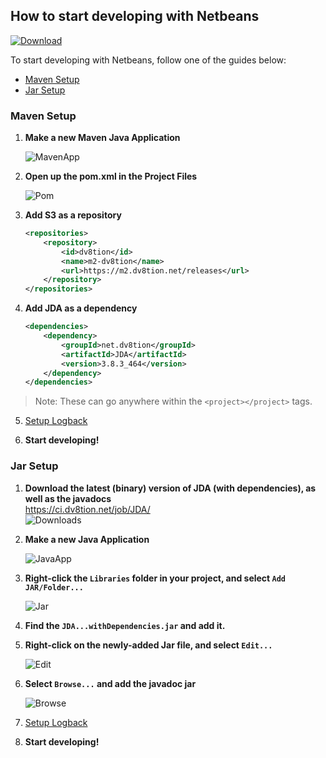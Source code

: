 ## How to start developing with Netbeans

[ ![Download](https://shields.io/maven-metadata/v?metadataUrl=https%3A%2F%2Fm2.dv8tion.net%2Freleases%2Fnet%2Fdv8tion%2FJDA%2Fmaven-metadata.xml&color=informational&label=Download) ](https://ci.dv8tion.net/job/JDA/lastSuccessfulBuild/)

To start developing with Netbeans, follow one of the guides below:
* [Maven Setup](#maven-setup)
* [Jar Setup](#jar-setup)


### Maven Setup

1. **Make a new Maven Java Application**
    
    ![MavenApp](https://i.imgur.com/smGUSi6.png)
2. **Open up the pom.xml in the Project Files**
    
    ![Pom](https://i.imgur.com/f58Dbjy.png)
3. **Add S3 as a repository**
    ```xml
    <repositories>
        <repository>
            <id>dv8tion</id>
            <name>m2-dv8tion</name>
            <url>https://m2.dv8tion.net/releases</url>
        </repository>
    </repositories>
    ```

4. **Add JDA as a dependency**
    ```xml
    <dependencies>
        <dependency>
            <groupId>net.dv8tion</groupId>
            <artifactId>JDA</artifactId>
            <version>3.8.3_464</version>
        </dependency>
    </dependencies>
    ```
>Note: These can go anywhere within the `<project></project>` tags.

5. [Setup Logback](logging.md)

6. **Start developing!**

### Jar Setup

1. **Download the latest (binary) version of JDA (with dependencies), as well as the javadocs**<br>
    https://ci.dv8tion.net/job/JDA/
    <br>![Downloads](http://i.imgur.com/fNN4vOf.png)
2. **Make a new Java Application**
    
    ![JavaApp](http://i.imgur.com/9mOkwmA.png)
3. **Right-click the `Libraries` folder in your project, and select `Add JAR/Folder...`**
    
    ![Jar](http://i.imgur.com/5CZIJYF.png)<br>
4. **Find the `JDA...withDependencies.jar` and add it.**
5. **Right-click on the newly-added Jar file, and select `Edit...`**
    
    ![Edit](http://i.imgur.com/Jvt8574.png)
6. **Select `Browse...` and add the javadoc jar**
    
    ![Browse](http://i.imgur.com/bm51esA.png)
7. [Setup Logback](logging.md)
8. **Start developing!**